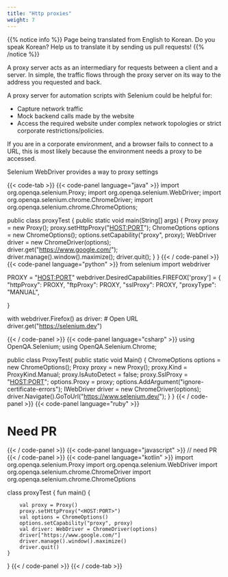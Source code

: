 ```yaml
---
title: "Http proxies"
weight: 7
---
```


{{% notice info %}}
<i class="fas fa-language"></i> Page being translated from 
English to Korean. Do you speak Korean? Help us to translate
it by sending us pull requests!
{{% /notice %}}

A proxy server acts as an intermediary for 
requests between a client and a server. In simple, 
the traffic flows through the proxy server on 
its way to the address you requested and back.

A proxy server for automation scripts 
with Selenium could be helpful for:

* Capture network traffic
* Mock backend calls made by the website
* Access the required website under complex network 
topologies or strict corporate restrictions/policies.

If you are in a corporate environment, and a 
browser fails to connect to a URL, this is most 
likely because the environment needs a 
proxy to be accessed.

Selenium WebDriver provides a way to proxy settings

{{< code-tab >}}
  {{< code-panel language="java" >}}
import org.openqa.selenium.Proxy;
import org.openqa.selenium.WebDriver;
import org.openqa.selenium.chrome.ChromeDriver;
import org.openqa.selenium.chrome.ChromeOptions;

public class proxyTest {
  public static void main(String[] args) {
    Proxy proxy = new Proxy();
    proxy.setHttpProxy("<HOST:PORT>");
    ChromeOptions options = new ChromeOptions();
    options.setCapability("proxy", proxy);
    WebDriver driver = new ChromeDriver(options);
    driver.get("https://www.google.com/");
    driver.manage().window().maximize();
    driver.quit();
  }
}
  {{< / code-panel >}}
  {{< code-panel language="python" >}}
from selenium import webdriver

PROXY = "<HOST:PORT>"
webdriver.DesiredCapabilities.FIREFOX['proxy'] = {
    "httpProxy": PROXY,
    "ftpProxy": PROXY,
    "sslProxy": PROXY,
    "proxyType": "MANUAL",

}

with webdriver.Firefox() as driver:
    # Open URL
    driver.get("https://selenium.dev")

  {{< / code-panel >}}
  {{< code-panel language="csharp" >}}
using OpenQA.Selenium;
using OpenQA.Selenium.Chrome;

public class ProxyTest{
  public static void Main() {
    ChromeOptions options = new ChromeOptions();
	Proxy proxy = new Proxy();
	proxy.Kind = ProxyKind.Manual;
	proxy.IsAutoDetect = false;
	proxy.SslProxy = "<HOST:PORT>";
	options.Proxy = proxy;
	options.AddArgument("ignore-certificate-errors");
	IWebDriver driver = new ChromeDriver(options);
	driver.Navigate().GoToUrl("https://www.selenium.dev/");
  }
}
  {{< / code-panel >}}
  {{< code-panel language="ruby" >}}
 # Need PR
  {{< / code-panel >}}
  {{< code-panel language="javascript" >}}
// need PR
  {{< / code-panel >}}
  {{< code-panel language="kotlin" >}}
import org.openqa.selenium.Proxy
import org.openqa.selenium.WebDriver
import org.openqa.selenium.chrome.ChromeDriver
import org.openqa.selenium.chrome.ChromeOptions

class proxyTest {
    fun main() {

        val proxy = Proxy()
        proxy.setHttpProxy("<HOST:PORT>")
        val options = ChromeOptions()
        options.setCapability("proxy", proxy)
        val driver: WebDriver = ChromeDriver(options)
        driver["https://www.google.com/"]
        driver.manage().window().maximize()
        driver.quit()
    }
}
  {{< / code-panel >}}
{{< / code-tab >}}

